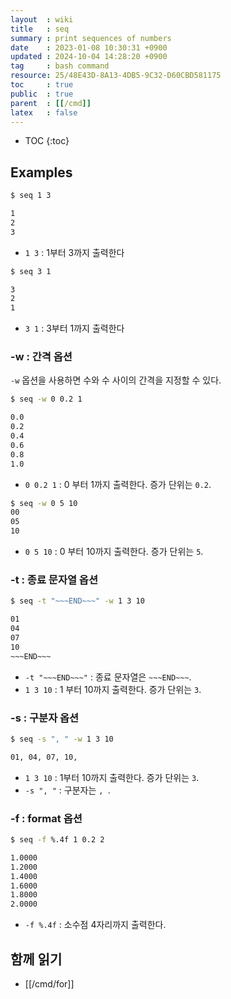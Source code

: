 ```yaml
---
layout  : wiki
title   : seq
summary : print sequences of numbers
date    : 2023-01-08 10:30:31 +0900
updated : 2024-10-04 14:28:20 +0900
tag     : bash command
resource: 25/48E43D-8A13-4DB5-9C32-D60CBD581175
toc     : true
public  : true
parent  : [[/cmd]]
latex   : false
---
```

* TOC
{:toc}

## Examples

```sh
$ seq 1 3

1
2
3
```

- `1 3` : 1부터 3까지 출력한다

```sh
$ seq 3 1

3
2
1
```

- `3 1` : 3부터 1까지 출력한다


### -w : 간격 옵션

`-w` 옵션을 사용하면 수와 수 사이의 간격을 지정할 수 있다.

```sh
$ seq -w 0 0.2 1

0.0
0.2
0.4
0.6
0.8
1.0
```

- `0 0.2 1` : 0 부터 1까지 출력한다. 증가 단위는 `0.2`.

```sh
$ seq -w 0 5 10
00
05
10
```

- `0 5 10` : 0 부터 10까지 출력한다. 증가 단위는 `5`.


### -t : 종료 문자열 옵션

```sh
$ seq -t "~~~END~~~" -w 1 3 10

01
04
07
10
~~~END~~~
```

- `-t "~~~END~~~"` : 종료 문자열은 `~~~END~~~`.
- `1 3 10` : 1 부터 10까지 출력한다. 증가 단위는 `3`.

### -s : 구분자 옵션

```sh
$ seq -s ", " -w 1 3 10

01, 04, 07, 10,
```

- `1 3 10` : 1부터 10까지 출력한다. 증가 단위는 `3`.
- `-s ", "` : 구분자는 `, `.

### -f : format 옵션

```sh
$ seq -f %.4f 1 0.2 2

1.0000
1.2000
1.4000
1.6000
1.8000
2.0000
```

- `-f %.4f` : 소수점 4자리까지 출력한다.

## 함께 읽기

- [[/cmd/for]]


